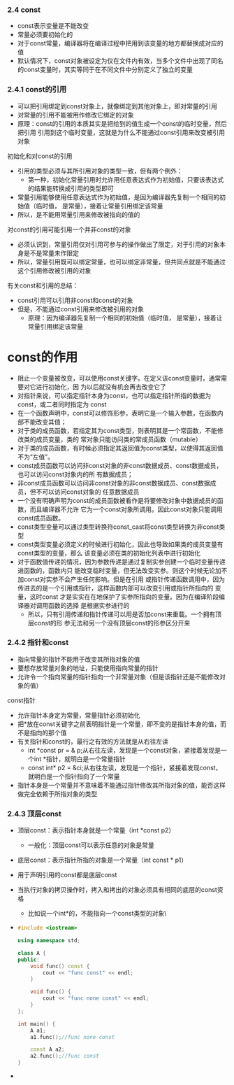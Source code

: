 ### 2.4 const

- const表示变量是不能改变
- 常量必须要初始化的
- 对于const常量，编译器将在编译过程中把用到该变量的地方都替换成对应的值
- 默认情况下，const对象被设定为仅在文件内有效，当多个文件中出现了同名的const变量时，其实等同于在不同文件中分别定义了独立的变量







### 2.4.1 const的引用

- 可以把引用绑定到const对象上，就像绑定到其他对象上，即对常量的引用
- 对常量的引用不能被用作修改它绑定的对象
- 原理：const的引用的本质其实是把给到的值生成一个const的临时变量，然后把引用 引用到这个临时变量，这就是为什么不能通过const引用来改变被引用对象



初始化和对const的引用

- 引用的类型必须与其所引用对象的类型一致，但有两个例外：
  - 第一种，初始化常量引用时允许用任意表达式作为初始值，只要该表达式的结果能转换成引用的类型即可
- 常量引用能够使用任意表达式作为初始值，是因为编译器先复制一个相同的初始值（临时值， 是常量），接着让常量引用绑定该常量
- 所以，是不能用常量引用来修改被指向的值的



对const的引用可能引用一个并非const的对象

- 必须认识到，常量引用仅对引用可参与的操作做出了限定，对于引用的对象本身是不是常量未作限定
- 所以，常量引用既可以绑定常量，也可以绑定非常量，但共同点就是不能通过这个引用修改被引用的对象



有关const和引用的总结：

- const引用可以引用非const和const的对象
- 但是，不能通过const引用来修改被引用的对象
  - 原理：因为编译器先复制一个相同的初始值（临时值， 是常量），接着让常量引用绑定该常量



# const的作用

- 阻止一个变量被改变，可以使用const关键字。在定义该const变量时，通常需要对它进行初始化，因 为以后就没有机会再去改变它了
- 对指针来说，可以指定指针本身为const，也可以指定指针所指的数据为const，或二者同时指定为 const
- 在一个函数声明中，const可以修饰形参，表明它是一个输入参数，在函数内部不能改变其值；
- 对于类的成员函数，若指定其为const类型，则表明其是一个常函数，不能修改类的成员变量，类的 常对象只能访问类的常成员函数（mutable）
- 对于类的成员函数，有时候必须指定其返回值为const类型，以使得其返回值不为“左值”。
- const成员函数可以访问非const对象的非const数据成员、const数据成员，也可以访问const对象内的所 有数据成员；
- 非const成员函数可以访问非const对象的非const数据成员、const数据成员，但不可以访问const对象的 任意数据成员
-  一个没有明确声明为const的成员函数被看作是将要修改对象中数据成员的函数，而且编译器不允许 它为一个const对象所调用。因此const对象只能调用const成员函数。
- const类型变量可以通过类型转换符const_cast将const类型转换为非const类型
-  const类型变量必须定义的时候进行初始化，因此也导致如果类的成员变量有const类型的变量，那么 该变量必须在类的初始化列表中进行初始化
- 对于函数值传递的情况，因为参数传递是通过复制实参创建一个临时变量传递进函数的，函数内只 能改变临时变量，但无法改变实参。则这个时候无论加不加const对实参不会产生任何影响。但是在引用 或指针传递函数调用中，因为传进去的是一个引用或指针，这样函数内部可以改变引用或指针所指向的 变量，这时const 才是实实在在地保护了实参所指向的变量。因为在编译阶段编译器对调用函数的选择 是根据实参进行的
  - 所以，只有引用传递和指针传递可以用是否加const来重载。一个拥有顶层const的形 参无法和另一个没有顶层const的形参区分开来











### 2.4.2 指针和const

- 指向常量的指针不能用于改变其所指对象的值
- 要想存放常量对象的地址，只能使用指向常量的指针
- 允许令一个指向常量的指针指向一个非常量对象（但是该指针还是不能修改对象的值）



const指针

- 允许指针本身定为常量，常量指针必须初始化
- 把*放在const关键字之前表明指针是一个常量，即不变的是指针本身的值，而不是指向的那个值
- 有关指针和const的，最行之有效的方法就是从右往左读
  - int *const pr = & p;从右往左读，发现是一个const对象，紧接着发现是一个int *指针，就明白是一个常量指针
  - const int* p2 = &ci;从右往左读，发现是一个指针，紧接着发现const，就明白是一个指针指向了一个常量
- 指针本身是一个常量并不意味着不能通过指针修改其所指对象的值，能否这样做完全依赖于所指对象的类型



### 2.4.3 顶层const

- 顶层const：表示指针本身就是一个常量（int *const p2）
  - 一般化：顶层const可以表示任意的对象是常量
- 底层const：表示指针所指的对象是一个常量（int const * p1）
- 用于声明引用的const都是底层const
- 当执行对象的拷贝操作时，拷入和拷出的对象必须具有相同的底层的const资格
  - 比如说一个int*的，不能指向一个const类型的对象\







- ```cpp
  #include <iostream>
  
  using namespace std;
  
  class A {
  public:
      void func() const { 
          cout << "func const" << endl;
      }
  
      void func() {
          cout << "func none const" << endl;
      }
  };
  
  int main() {
      A a1;
      a1.func();//func none const
  
      const A a2;
      a2.func();//func const
  }
  ```

- 